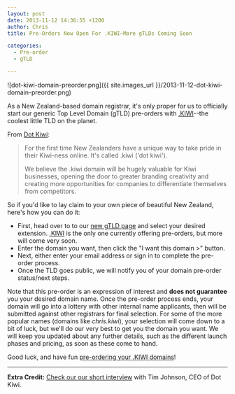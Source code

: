 ```yaml
---
layout: post
date: 2013-11-12 14:36:55 +1200
author: Chris
title: Pre-Orders Now Open For .KIWI—More gTLDs Coming Soon

categories:
  - Pre-order
  - gTLD

---
```


![dot-kiwi-domain-preorder.png]({{ site.images_url }}/2013-11-12-dot-kiwi-domain-preorder.png)

<!-- excerpt -->

As a New Zealand-based domain registrar, it's only proper for us to officially start our generic Top Level Domain (gTLD) pre-orders with [.KIWI](https://iwantmyname.com/domains/dot-kiwi)--the coolest little TLD on the planet.

<!-- /excerpt -->

From [Dot Kiwi](http://dot-kiwi.com/about-us):

> For the first time New Zealanders have a unique way to take pride in their Kiwi-ness online. It's called .kiwi ('dot kiwi').
>
> We believe the .kiwi domain will be hugely valuable for Kiwi businesses, opening the door to greater branding creativity and creating more opportunities for companies to differentiate themselves from competitors. 

So if you'd like to lay claim to your own piece of beautiful New Zealand, here's how you can do it:

* First, head over to to our [new gTLD page](https://iwantmyname.com/domains/new-gtld-domain-extensions) and select your desired extension. [.KIWI](https://iwantmyname.com/domains/dot-kiwi) is the only one currently offering pre-orders, but more will come very soon. 
* Enter the domain you want, then click the "I want this domain >" button.
* Next, either enter your email address or sign in to complete the pre-order process.
* Once the TLD goes public, we will notify you of your domain pre-order status/next steps.

Note that this pre-order is an expression of interest and **does not guarantee** you your desired domain name. Once the pre-order process ends, your domain will go into a lottery with other internal name applicants, then will be submitted against other registrars for final selection. For some of the more popular names (domains like *chris.kiwi*), your selection will come down to a bit of luck, but we'll do our very best to get you the domain you want. We will keep you updated about any further details, such as the different launch phases and pricing, as soon as these come to hand.

Good luck, and have fun [pre-ordering your .KIWI domains](https://iwantmyname.com/domains/dot-kiwi)!

***

**Extra Credit:** [Check our our short interview](https://iwantmyname.com/blog/2013/10/a-short-interview-with-tim-johnson-ceo-of-dot-kiwi.html) with Tim Johnson, CEO of Dot Kiwi.
